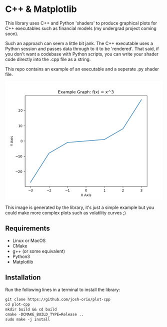 # C++ & Matplotlib

This library uses C++ and Python 'shaders' to produce graphical plots for C++ executables such as financial models (my undergrad project coming soon).

Such an approach can seem a little bit jank. The C++ executable uses a Python session and passes data through to it to be 'rendered'. That said, if you don't want a codebase with Python scripts, you can write your shader code directly into the .cpp file as a string.

This repo contains an example of an executable and a seperate .py shader file.

![there should be a graph image here...](graph.png)

This image is generated by the library, it's just a simple example but you could make more complex plots such as volatility curves ;)

## Requirements

- Linux or MacOS
- CMake
- g++ (or some equivalent)
- Python3
- Matplotlib

## Installation

Run the following lines in a terminal to install the library:

```
git clone https://github.com/josh-orio/plot-cpp
cd plot-cpp
mkdir build && cd build
cmake -DCMAKE_BUILD_TYPE=Release ..
sudo make -j install
```
